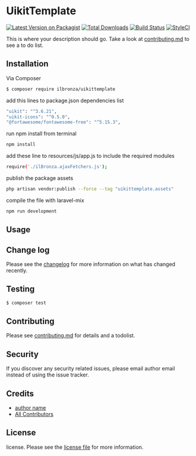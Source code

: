 # UikitTemplate

[![Latest Version on Packagist][ico-version]][link-packagist]
[![Total Downloads][ico-downloads]][link-downloads]
[![Build Status][ico-travis]][link-travis]
[![StyleCI][ico-styleci]][link-styleci]

This is where your description should go. Take a look at [contributing.md](contributing.md) to see a to do list.

## Installation

Via Composer

``` bash
$ composer require ilbronza/uikittemplate
```


add this lines to package.json dependencies list

``` bash
"uikit": "^3.6.21",
"uikit-icons": "^0.5.0",
"@fortawesome/fontawesome-free": "^5.15.3",
```

run npm install from terminal

``` bash
npm install
```

add these line to resources/js/app.js to include the required modules
``` bash
require('./ilBronza.ajaxFetchers.js');
```


publish the package assets

``` bash
php artisan vendor:publish --force --tag "uikittemplate.assets"
```


compile the file with laravel-mix

``` bash
npm run development
```



## Usage

## Change log

Please see the [changelog](changelog.md) for more information on what has changed recently.

## Testing

``` bash
$ composer test
```

## Contributing

Please see [contributing.md](contributing.md) for details and a todolist.

## Security

If you discover any security related issues, please email author email instead of using the issue tracker.

## Credits

- [author name][link-author]
- [All Contributors][link-contributors]

## License

license. Please see the [license file](license.md) for more information.

[ico-version]: https://img.shields.io/packagist/v/ilbronza/uikittemplate.svg?style=flat-square
[ico-downloads]: https://img.shields.io/packagist/dt/ilbronza/uikittemplate.svg?style=flat-square
[ico-travis]: https://img.shields.io/travis/ilbronza/uikittemplate/master.svg?style=flat-square
[ico-styleci]: https://styleci.io/repos/12345678/shield

[link-packagist]: https://packagist.org/packages/ilbronza/uikittemplate
[link-downloads]: https://packagist.org/packages/ilbronza/uikittemplate
[link-travis]: https://travis-ci.org/ilbronza/uikittemplate
[link-styleci]: https://styleci.io/repos/12345678
[link-author]: https://github.com/ilbronza
[link-contributors]: ../../contributors
